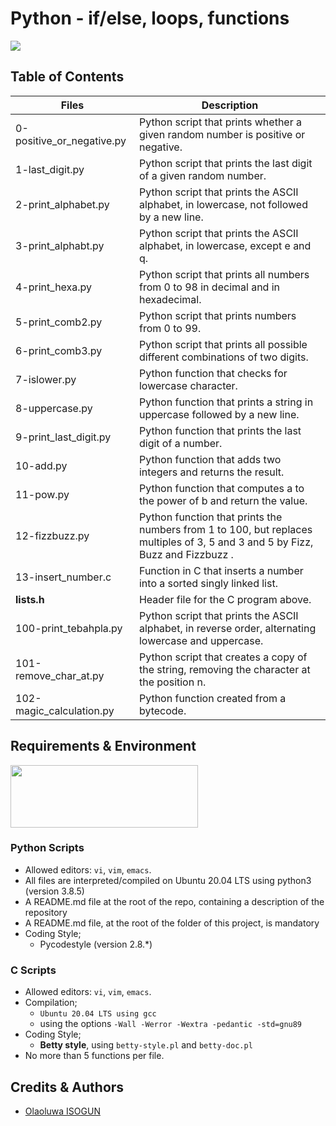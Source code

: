 # Python - if/else, loops, functions

<img src="https://s3.amazonaws.com/intranet-projects-files/holbertonschool-higher-level_programming+/233/code.png" width="" height="" />

## Table of Contents

| Files | Description |
| --- | --- |
| 0-positive_or_negative.py | Python script that prints whether a given random number is positive or negative. |
| 1-last_digit.py | Python script that prints the last digit of a given random number. |
| 2-print_alphabet.py | Python script that prints the ASCII alphabet, in lowercase, not followed by a new line. |
| 3-print_alphabt.py | Python script that prints the ASCII alphabet, in lowercase, except e and q. |
| 4-print_hexa.py | Python script that prints all numbers from 0 to 98 in decimal and in hexadecimal. |
| 5-print_comb2.py | Python script that prints numbers from 0 to 99. |
| 6-print_comb3.py | Python script that prints all possible different combinations of two digits. |
| 7-islower.py | Python function that checks for lowercase character. |
| 8-uppercase.py | Python function that prints a string in uppercase followed by a new line. |
| 9-print_last_digit.py | Python function that prints the last digit of a number. |
| 10-add.py | Python function that adds two integers and returns the result. |
| 11-pow.py | Python function that computes a to the power of b and return the value. |
| 12-fizzbuzz.py | Python function that prints the numbers from 1 to 100, but replaces multiples of 3, 5 and 3 and 5 by Fizz, Buzz and Fizzbuzz . |
| 13-insert_number.c | Function in C that inserts a number into a sorted singly linked list. |
| **lists.h** | Header file for the C program above. |
| 100-print_tebahpla.py | Python script that prints the ASCII alphabet, in reverse order, alternating lowercase and uppercase. |
| 101-remove_char_at.py | Python script that creates a copy of the string, removing the character at the position n. |
| 102-magic_calculation.py | Python function created from a bytecode. |

## Requirements & Environment
<img src="https://alx-apply.hbtn.io/brand_alx/share_image_2019.jpg" width="300" height="100" />

### Python Scripts
- Allowed editors: `vi`, `vim`, `emacs`.
- All files are interpreted/compiled on Ubuntu 20.04 LTS using python3 (version 3.8.5)
- A README.md file at the root of the repo, containing a description of the repository
- A README.md file, at the root of the folder of this project, is mandatory
- Coding Style;
  - Pycodestyle (version 2.8.*)
  
### C Scripts
 - Allowed editors: `vi`, `vim`, `emacs`.
 - Compilation;
   - `Ubuntu 20.04 LTS using gcc`
   - using the options `-Wall -Werror -Wextra -pedantic -std=gnu89`
 - Coding Style;
   - **Betty style**, using `betty-style.pl` and `betty-doc.pl`
 - No more than 5 functions per file.


## Credits & Authors
- [Olaoluwa ISOGUN](https://github.com/OlaoluwaISOGUN)
